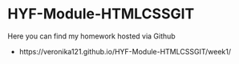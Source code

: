 # HYF-Module-HTMLCSSGIT

<p>Here you can find my homework hosted via Github</p>
<ul>
  <li>https://veronika121.github.io/HYF-Module-HTMLCSSGIT/week1/</li>
</ul>

